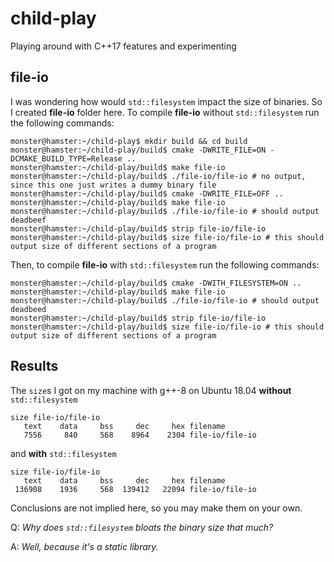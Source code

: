 # child-play

Playing around with C++17 features and experimenting

## file-io

I was wondering how would `std::filesystem` impact the size of binaries. So I created **file-io** folder here.
To compile **file-io** without `std::filesystem` run the following commands:
```console
monster@hamster:~/child-play$ mkdir build && cd build
monster@hamster:~/child-play/build$ cmake -DWRITE_FILE=ON -DCMAKE_BUILD_TYPE=Release ..
monster@hamster:~/child-play/build$ make file-io
monster@hamster:~/child-play/build$ ./file-io/file-io # no output, since this one just writes a dummy binary file
monster@hamster:~/child-play/build$ cmake -DWRITE_FILE=OFF ..
monster@hamster:~/child-play/build$ make file-io
monster@hamster:~/child-play/build$ ./file-io/file-io # should output deadbeef
monster@hamster:~/child-play/build$ strip file-io/file-io
monster@hamster:~/child-play/build$ size file-io/file-io # this should output size of different sections of a program
```
Then, to compile **file-io** with `std::filesystem` run the following commands:
```console
monster@hamster:~/child-play/build$ cmake -DWITH_FILESYSTEM=ON ..
monster@hamster:~/child-play/build$ make file-io
monster@hamster:~/child-play/build$ ./file-io/file-io # should output deadbeed
monster@hamster:~/child-play/build$ strip file-io/file-io
monster@hamster:~/child-play/build$ size file-io/file-io # this should output size of different sections of a program
```

## Results

The `size`s I got on my machine with g++-8 on Ubuntu 18.04
**without** `std::filesystem`
```
size file-io/file-io 
   text	   data	    bss	    dec	    hex	filename
   7556	    840	    568	   8964	   2304	file-io/file-io
```
and **with** `std::filesystem`
```
size file-io/file-io 
   text	   data	    bss	    dec	    hex	filename
 136908	   1936	    568	 139412	  22094	file-io/file-io
```
Conclusions are not implied here, so you may make them on your own.

Q: _Why does `std::filesystem` bloats the binary size that much?_

A: _Well, because it's a static library._
